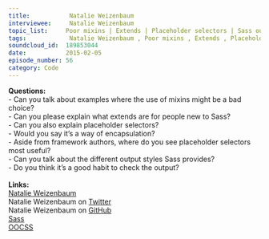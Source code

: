 ```yaml
--- 
title:           Natalie Weizenbaum 
interviewee:     Natalie Weizenbaum 
topic_list:     Poor mixins | Extends | Placeholder selectors | Sass output | Framework authors | DRY
tags:            Natalie Weizenbaum , Poor mixins , Extends , Placeholder selectors , Sass output , Framework authors , DRY
soundcloud_id:  189853044
date:           2015-02-05
episode_number: 56
category: Code
---
```


<p class="show_notes_display"><b>Questions:</b><br>- Can you talk about examples where the use of mixins might be a bad choice?<br>- Can you please explain what extends are for people new to Sass?<br>- Can you also explain placeholder selectors?<br>- Would you say it’s a way of encapsulation?<br>- Aside from framework authors, where do you see placeholder selectors most useful?<br>- Can you talk about the different output styles Sass provides?<br>- Do you think it’s a good habit to check the output?<br><br><b>Links:</b><br><a rel="nofollow" target="_blank" href="http://nex-3.com/">Natalie Weizenbaum</a><br>Natalie Weizenbaum on <a rel="nofollow" target="_blank" href="https://twitter.com/nex3">Twitter</a><br>Natalie Weizenbaum on <a rel="nofollow" target="_blank" href="https://github.com/nex3">GitHub</a><br><a rel="nofollow" target="_blank" href="http://sass-lang.com/">Sass</a><br><a rel="nofollow" target="_blank" href="http://www.smashingmagazine.com/2011/12/12/an-introduction-to-object-oriented-css-oocss/">OOCSS</a></p>
